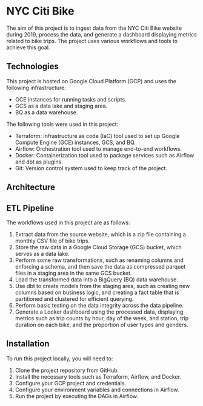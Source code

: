 # NYC Citi Bike
The aim of this project is to ingest data from the NYC Citi Bike website during 2019, process the data, and generate a dashboard displaying metrics related to bike trips. The project uses various workflows and tools to achieve this goal.

## Technologies
This project is hosted on Google Cloud Platform (GCP) and uses the following infrastructure:
* GCE instances for running tasks and scripts.
* GCS as a data lake and staging area.
* BQ as a data warehouse.

The following tools were used in this project:
* Terraform: Infrastructure as code (IaC) tool used to set up Google Compute Engine (GCE) instances, GCS, and BQ.
* Airflow: Orchestration tool used to manage end-to-end workflows.
* Docker: Containerization tool used to package services such as Airflow and dbt as plugins.
* Git: Version control system used to keep track of the project.

## Architecture

## ETL Pipeline
The workflows used in this project are as follows:

1. Extract data from the source website, which is a zip file containing a monthly CSV file of bike trips.
2. Store the raw data in a Google Cloud Storage (GCS) bucket, which serves as a data lake.
3. Perform some raw transformations, such as renaming columns and enforcing a schema, and then save the data as compressed parquet files in a staging area in the same GCS bucket.
4. Load the transformed data into a BigQuery (BQ) data warehouse.
5. Use dbt to create models from the staging area, such as creating new columns based on business logic, and creating a fact table that is partitioned and clustered for efficient querying.
6. Perform basic testing on the data integrity across the data pipeline.
7. Generate a Looker dashboard using the processed data, displaying metrics such as trip counts by hour, day of the week, and station, trip duration on each bike, and the proportion of user types and genders.

## Installation
To run this project locally, you will need to:

1. Clone the project repository from GitHub.
2. Install the necessary tools such as Terraform, Airflow, and Docker.
3. Configure your GCP project and credentials.
4. Configure your environment variables and connections in Airflow.
5. Run the project by executing the DAGs in Airflow.